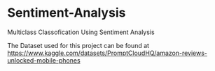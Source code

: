 # Sentiment-Analysis
Multiclass Classofication Using Sentiment Analysis  

The Dataset used for this project can be found at https://www.kaggle.com/datasets/PromptCloudHQ/amazon-reviews-unlocked-mobile-phones
